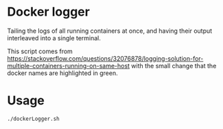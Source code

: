 # Docker logger
Tailing the logs of all running containers at once, and having their output interleaved into a single terminal.

This script comes from https://stackoverflow.com/questions/32076878/logging-solution-for-multiple-containers-running-on-same-host
with the small change that the docker names are highlighted in green.

# Usage
`./dockerLogger.sh`
